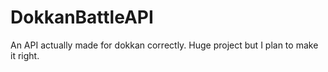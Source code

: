 # DokkanBattleAPI
An API actually made for dokkan correctly. Huge project but I plan to make it right.
